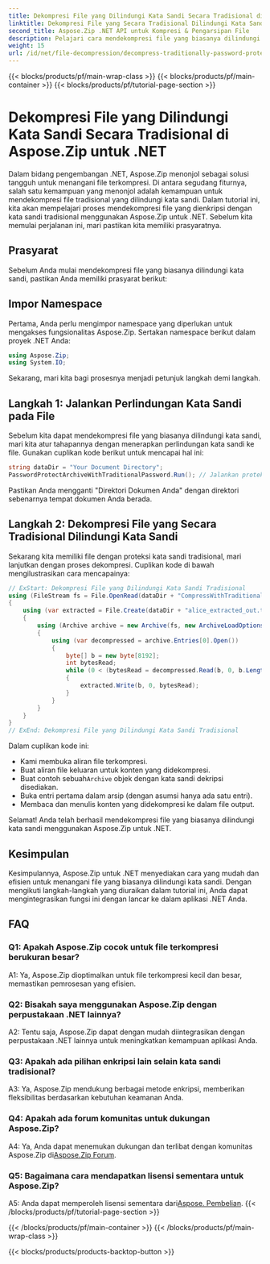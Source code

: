 ```yaml
---
title: Dekompresi File yang Dilindungi Kata Sandi Secara Tradisional di Aspose.Zip untuk .NET
linktitle: Dekompresi File yang Secara Tradisional Dilindungi Kata Sandi
second_title: Aspose.Zip .NET API untuk Kompresi & Pengarsipan File
description: Pelajari cara mendekompresi file yang biasanya dilindungi kata sandi menggunakan Aspose.Zip untuk .NET. Panduan langkah demi langkah untuk integrasi yang lancar.
weight: 15
url: /id/net/file-decompression/decompress-traditionally-password-protected-file/
---
```


{{< blocks/products/pf/main-wrap-class >}}
{{< blocks/products/pf/main-container >}}
{{< blocks/products/pf/tutorial-page-section >}}

# Dekompresi File yang Dilindungi Kata Sandi Secara Tradisional di Aspose.Zip untuk .NET

Dalam bidang pengembangan .NET, Aspose.Zip menonjol sebagai solusi tangguh untuk menangani file terkompresi. Di antara segudang fiturnya, salah satu kemampuan yang menonjol adalah kemampuan untuk mendekompresi file tradisional yang dilindungi kata sandi. Dalam tutorial ini, kita akan mempelajari proses mendekompresi file yang dienkripsi dengan kata sandi tradisional menggunakan Aspose.Zip untuk .NET. Sebelum kita memulai perjalanan ini, mari pastikan kita memiliki prasyaratnya.

## Prasyarat

Sebelum Anda mulai mendekompresi file yang biasanya dilindungi kata sandi, pastikan Anda memiliki prasyarat berikut:

## Impor Namespace

Pertama, Anda perlu mengimpor namespace yang diperlukan untuk mengakses fungsionalitas Aspose.Zip. Sertakan namespace berikut dalam proyek .NET Anda:

```csharp
using Aspose.Zip;
using System.IO;
```

Sekarang, mari kita bagi prosesnya menjadi petunjuk langkah demi langkah.

## Langkah 1: Jalankan Perlindungan Kata Sandi pada File

Sebelum kita dapat mendekompresi file yang biasanya dilindungi kata sandi, mari kita atur tahapannya dengan menerapkan perlindungan kata sandi ke file. Gunakan cuplikan kode berikut untuk mencapai hal ini:

```csharp
string dataDir = "Your Document Directory";
PasswordProtectArchiveWithTraditionalPassword.Run(); // Jalankan proteksi kata sandi pada contoh file untuk menggunakannya nanti
```

Pastikan Anda mengganti "Direktori Dokumen Anda" dengan direktori sebenarnya tempat dokumen Anda berada.

## Langkah 2: Dekompresi File yang Secara Tradisional Dilindungi Kata Sandi

Sekarang kita memiliki file dengan proteksi kata sandi tradisional, mari lanjutkan dengan proses dekompresi. Cuplikan kode di bawah mengilustrasikan cara mencapainya:

```csharp
// ExStart: Dekompresi File yang Dilindungi Kata Sandi Tradisional
using (FileStream fs = File.OpenRead(dataDir + "CompressWithTraditionalEncryption_out.zip"))
{
    using (var extracted = File.Create(dataDir + "alice_extracted_out.txt"))
    {
        using (Archive archive = new Archive(fs, new ArchiveLoadOptions() { DecryptionPassword = "p@s$" }))
        {
            using (var decompressed = archive.Entries[0].Open())
            {
                byte[] b = new byte[8192];
                int bytesRead;
                while (0 < (bytesRead = decompressed.Read(b, 0, b.Length)))
                {
                    extracted.Write(b, 0, bytesRead);
                }
            }
        }
    }
}
// ExEnd: Dekompresi File yang Dilindungi Kata Sandi Tradisional
```

Dalam cuplikan kode ini:
- Kami membuka aliran file terkompresi.
- Buat aliran file keluaran untuk konten yang didekompresi.
-  Buat contoh sebuah`Archive` objek dengan kata sandi dekripsi disediakan.
- Buka entri pertama dalam arsip (dengan asumsi hanya ada satu entri).
- Membaca dan menulis konten yang didekompresi ke dalam file output.

Selamat! Anda telah berhasil mendekompresi file yang biasanya dilindungi kata sandi menggunakan Aspose.Zip untuk .NET.

## Kesimpulan

Kesimpulannya, Aspose.Zip untuk .NET menyediakan cara yang mudah dan efisien untuk menangani file yang biasanya dilindungi kata sandi. Dengan mengikuti langkah-langkah yang diuraikan dalam tutorial ini, Anda dapat mengintegrasikan fungsi ini dengan lancar ke dalam aplikasi .NET Anda.

## FAQ

### Q1: Apakah Aspose.Zip cocok untuk file terkompresi berukuran besar?

A1: Ya, Aspose.Zip dioptimalkan untuk file terkompresi kecil dan besar, memastikan pemrosesan yang efisien.

### Q2: Bisakah saya menggunakan Aspose.Zip dengan perpustakaan .NET lainnya?

A2: Tentu saja, Aspose.Zip dapat dengan mudah diintegrasikan dengan perpustakaan .NET lainnya untuk meningkatkan kemampuan aplikasi Anda.

### Q3: Apakah ada pilihan enkripsi lain selain kata sandi tradisional?

A3: Ya, Aspose.Zip mendukung berbagai metode enkripsi, memberikan fleksibilitas berdasarkan kebutuhan keamanan Anda.

### Q4: Apakah ada forum komunitas untuk dukungan Aspose.Zip?

 A4: Ya, Anda dapat menemukan dukungan dan terlibat dengan komunitas Aspose.Zip di[Aspose.Zip Forum](https://forum.aspose.com/c/zip/37).

### Q5: Bagaimana cara mendapatkan lisensi sementara untuk Aspose.Zip?

 A5: Anda dapat memperoleh lisensi sementara dari[Aspose. Pembelian](https://purchase.aspose.com/temporary-license/).
{{< /blocks/products/pf/tutorial-page-section >}}

{{< /blocks/products/pf/main-container >}}
{{< /blocks/products/pf/main-wrap-class >}}

{{< blocks/products/products-backtop-button >}}
